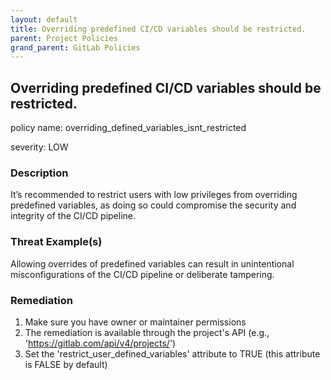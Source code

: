 ```yaml
---
layout: default
title: Overriding predefined CI/CD variables should be restricted.
parent: Project Policies
grand_parent: GitLab Policies
---
```



## Overriding predefined CI/CD variables should be restricted.
policy name: overriding_defined_variables_isnt_restricted

severity: LOW

### Description
It’s recommended to restrict users with low privileges from overriding predefined variables, as doing so could compromise the security and integrity of the CI/CD pipeline.

### Threat Example(s)
Allowing overrides of predefined variables can result in unintentional misconfigurations of the CI/CD pipeline or deliberate tampering.



### Remediation
1. Make sure you have owner or maintainer permissions
2. The remediation is available through the project's API (e.g., 'https://gitlab.com/api/v4/projects/<your-project-ID>')
3. Set the 'restrict_user_defined_variables' attribute to TRUE (this attribute is FALSE by default)



